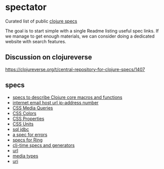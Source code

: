 # spectator
Curated list of public [clojure specs](https://clojure.org/about/spec)

The goal is to start simple with a single Readme listing useful spec links.
If we manage to get enough materials, we can consider doing a dedicated website with search features.

## Discussion on clojureverse 
https://clojureverse.org/t/central-repository-for-clojure-specs/1407

## specs

- [specs to describe Clojure core macros and functions](https://github.com/clojure/core.specs.alpha/blob/master/src/main/clojure/clojure/core/specs/alpha.clj)
- [internet email host url ip-address number](https://github.com/SparkFund/useful-specs)
- [CSS Media Queries](https://github.com/roman01la/cljss/blob/master/src/cljss/media.clj)
- [CSS Colors](https://github.com/roman01la/cljss/blob/master/src/cljss/css/colors.clj)
- [CSS Properties](https://github.com/roman01la/cljss/tree/master/src/cljss/css/props)
- [CSS Units](https://github.com/roman01la/cljss/blob/master/src/cljss/css/units.clj)
- [sql jdbc](https://github.com/clojure/java.jdbc/blob/master/src/main/clojure/clojure/java/jdbc/spec.clj)
- [a spec for errors](https://github.com/cognitect-labs/anomalies)
- [specs for Ring](https://github.com/ring-clojure/ring-spec)
- [clj-time specs and generators](https://github.com/clj-time/clj-time/blob/master/src/clj_time/spec.clj)
- [url](https://gist.github.com/conan/8f0c879c47d14d5713f7a0986f81285d)
- [media types](https://github.com/invetica/media-types)
- [uri](https://github.com/invetica/uri/blob/master/src/invetica/uri.clj)
